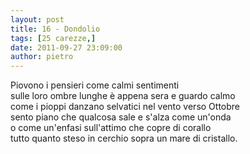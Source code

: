 ```yaml
---
layout: post
title: 16 - Dondolio
tags: [25 carezze,]
date: 2011-09-27 23:09:00
author: pietro
---
```

Piovono i pensieri&nbsp;come calmi sentimenti&nbsp;<br/>sulle loro&nbsp;ombre lunghe è appena sera&nbsp;e guardo calmo&nbsp;<br/>come i&nbsp;pioppi danzano selvatici nel vento&nbsp;verso Ottobre&nbsp;<br/>sento&nbsp;piano che qualcosa sale e s'alza come un'onda&nbsp;<br/>o come un'enfasi sull'attimo che copre di corallo&nbsp;<br/>tutto&nbsp;quanto steso in cerchio sopra un mare di cristallo.<br/>
